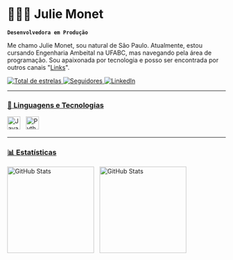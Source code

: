 # 👩🏻‍💻 Julie Monet

**`Desenvolvedora em Produção`**

Me chamo Julie Monet, sou natural de São Paulo. Atualmente, estou cursando Engenharia Ambeital na UFABC, mas navegando pela área de programação. Sou apaixonada por tecnologia e posso ser encontrada por outros canais "[Links](http://linktr.ee/juliemonet)".
<p align="left">
    <a
        />
    </a> 
    <a href="https://github.com/Julie-Monet?tab=repositories&sort=stargazers">
        <img 
            alt="Total de estrelas" 
            title="Total de estrelas GitHub" 
            src="https://custom-icon-badges.demolab.com/github/stars/Julie-Monet?color=55960c&style=for-the-badge&labelColor=488207&logo=star&label=estrelas"
        />
    </a>
    <a href="https://github.com/Julie-Monet?tab=followers">
        <img 
            alt="Seguidores" 
            title="Me siga no GitHub" 
            src="https://custom-icon-badges.demolab.com/github/followers/Julie-Monet?color=236ad3&labelColor=1155ba&style=for-the-badge&logo=github&label=Seguidores&logoColor=white"
        />
            <a href="www.linkedin.com/in/julie-monet-santos-silva-2171232b">
        <img 
            alt="LinkedIn" 
            title="Veja o Meu Currículo" 
            src="https://img.shields.io/badge/LinkedIn-8A2BE2
            "
        />
        
        
</p>

---

### 🤖 Linguagens e Tecnologias



<img 
    align="left" 
    alt="JavaScript" 
    title="JavaScript"
    width="30px" 
    style="padding-right: 10px;" 
    src="https://cdn.jsdelivr.net/gh/devicons/devicon@latest/icons/javascript/javascript-original.svg" 
/>
<img 
    align="left" 
    alt="Python" 
    title="Python"
    width="30px" 
    style="padding-right: 10px;" 
    src="https://cdn.jsdelivr.net/gh/devicons/devicon@latest/icons/python/python-original.svg" 
/>

<br/>
<br/>

---

### 📊 Estatísticas

<p>
  <img 
    align="left" 
    alt="GitHub Stats" 
    height="200" 
    style="padding-right: 10px;" 
    src="https://github-readme-stats.vercel.app/api?username=Julie-Monet&show_icons=true&theme=tokyonight&include_all_commits=true&locale=pt-br" 
  />

<img 
      align="left" 
      alt="GitHub Stats" 
      height="200" 
      src="https://github-readme-stats.vercel.app/api/top-langs/?username=Julie-Monet&theme=tokyonight&layout=compact&custom_title=Tecnologias&langs_count=9" 
  />

</p>
